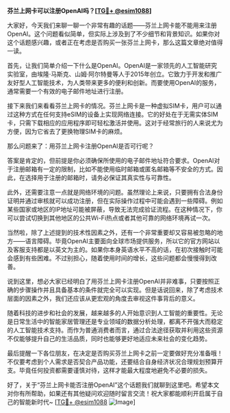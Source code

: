 **芬兰上网卡可以注册OpenAI吗？[[TG💪+ @esim1088](https://t.me/s/esim1088)]**

大家好，今天我们来聊一聊一个非常有趣的话题——芬兰上网卡能不能用来注册OpenAI。这个问题看似简单，但实际上涉及到了不少细节和背景知识。如果你对这个话题感兴趣，或者正在考虑是否购买一张芬兰上网卡，那么这篇文章绝对值得一读。

首先，让我们简单介绍一下什么是OpenAI。OpenAI是一家领先的人工智能研究实验室，由埃隆·马斯克、山姆·阿尔特曼等人于2015年创立。它致力于开发和推广友好型人工智能技术，为人类带来更多的便利和创新。而要使用OpenAI的服务，通常需要一个有效的电子邮件地址进行注册。

接下来我们来看看芬兰上网卡的情况。芬兰上网卡是一种虚拟SIM卡，用户可以通过这种方式在任何支持eSIM的设备上实现网络连接。它的好处在于无需实体SIM卡，只需下载相应的应用程序即可轻松激活并使用。这对于经常旅行的人来说尤为方便，因为它省去了更换物理SIM卡的麻烦。

那么问题来了：用芬兰上网卡注册OpenAI是否可行呢？

答案是肯定的，但前提是你必须确保所使用的电子邮件地址符合要求。OpenAI对于注册邮箱有一定的限制，比如不能使用临时邮箱或匿名邮箱等不安全的方式。因此，在选择用于注册的邮箱时，请务必保证其真实性与可靠性。

此外，还需要注意一点就是网络环境的问题。虽然理论上来说，只要拥有合法身份证明并通过审核就可以成功注册，但在实际操作过程中可能会遇到一些障碍。例如某些国家或地区的IP地址可能被屏蔽，导致无法完成验证流程。在这种情况下，你可以尝试切换到其他地区的公共Wi-Fi热点或者其他可靠的网络环境再试一次。

当然啦，除了上述提到的技术性因素之外，还有一个非常重要却又容易被忽略的地方——语言障碍。毕竟OpenAI主要面向全球市场提供服务，所以它的官方网站以及客服支持都是以英文为主的。如果你本身英语水平不高的话，在初次接触时可能会感到有些困难。不过别担心，随着使用时间的增长，这些问题都会慢慢得到改善。

说到这里，想必大家已经明白了用芬兰上网卡注册OpenAI并非难事，只要按照正确的步骤操作并且具备基本的条件就完全可以实现。但是话说回来，除了考虑技术层面的因素之外，我们还应该从更宏观的角度去审视这件事背后的意义。

随着科技的进步和社会的发展，越来越多的人开始意识到人工智能的重要性。无论是日常生活中的智能家居管理还是专业领域的数据分析处理，都离不开强大而稳定的人工智能技术支持。而作为普通消费者而言，通过合法途径获取并利用这些资源不仅能够提升自己的生活品质，同时也能够更好地适应未来社会的变化趋势。

最后提醒一下各位朋友，在决定是否购买芬兰上网卡之前一定要做好充分准备哦！不仅要考虑到个人需求是否契合产品功能，还要结合自身经济状况合理规划预算开支。毕竟任何投资都需要谨慎对待，这样才能最大程度地避免不必要的损失。

好了，关于“芬兰上网卡能否注册OpenAI”这个话题我们就聊到这里吧。希望本文对你有所帮助，如果还有其他疑问欢迎随时留言交流！祝大家都能顺利开启属于自己的智能新时代~ [[TG💪+ @esim1088](https://t.me/s/esim1088) ![Image](https://i.postimg.cc/4NQfJmqS/Snipaste-2025-05-13-00-14-12.png)]
